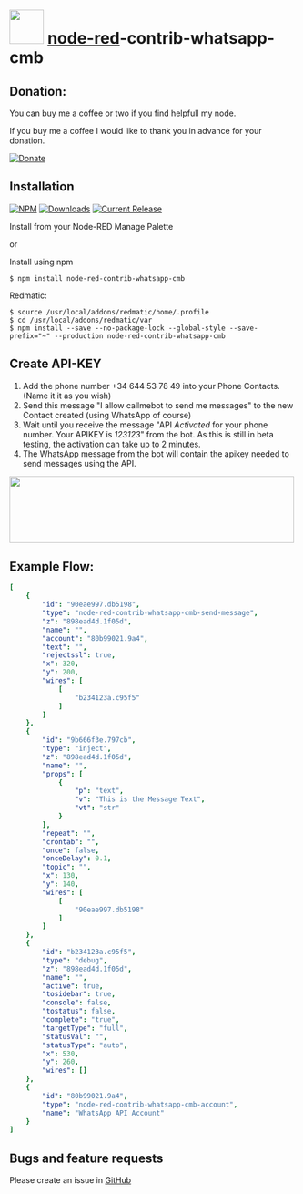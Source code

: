 # <img src="https://github.com/PfisterDaniel/node-red-contrib-whatsapp-cmb/blob/main/nodes/icons/whatsapp.svg" width="60"> [node-red](http://nodered.org)-contrib-whatsapp-cmb


## Donation:
You can buy me a coffee or two if you find helpfull my node.

If you buy me a coffee I would like to thank you in advance for your donation.

[![Donate](https://img.shields.io/badge/Donate-PayPal-green.svg?style=flat&logo=PayPal)](https://www.paypal.com/donate/?hosted_button_id=NF8XH8AMXZV2J)



## Installation
[![NPM](https://nodei.co/npm/node-red-contrib-whatsapp-cmb.png)](https://npmjs.org/package/node-red-contrib-whatsapp-cmb)
[![Downloads](https://img.shields.io/npm/dm/node-red-contrib-whatsapp-cmb.svg)](https://www.npmjs.com/package/node-red-contrib-whatsapp-cmb)
[![Current Release](https://img.shields.io/github/v/release/PfisterDaniel/node-red-contrib-whatsapp-cmb.svg?colorB=4cc61e)](https://github.com/PfisterDaniel/node-red-contrib-whatsapp-cmb/releases/latest)

Install from your Node-RED Manage Palette

or

Install using npm

    $ npm install node-red-contrib-whatsapp-cmb

Redmatic:

    $ source /usr/local/addons/redmatic/home/.profile
    $ cd /usr/local/addons/redmatic/var
    $ npm install --save --no-package-lock --global-style --save-prefix="~" --production node-red-contrib-whatsapp-cmb
	
	
## Create API-KEY

1. Add the phone number +34 644 53 78 49  into your Phone Contacts. (Name it it as you wish)
2. Send this message "I allow callmebot to send me messages" to the new Contact created (using WhatsApp of course)
3. Wait until you receive the message "API *Activated* for your phone number. Your APIKEY is *123123*" from the bot. As this is still in beta testing, the activation can take up to 2 minutes.
4. The WhatsApp message from the bot will contain the apikey needed to send messages using the API.

<img src="https://github.com/PfisterDaniel/node-red-contrib-whatsapp-cmb/raw/main/images/create_api_key_example.jpg" width="500" height="117">


## Example Flow:
```yaml
[
    {
        "id": "90eae997.db5198",
        "type": "node-red-contrib-whatsapp-cmb-send-message",
        "z": "898ead4d.1f05d",
        "name": "",
        "account": "80b99021.9a4",
        "text": "",
        "rejectssl": true,
        "x": 320,
        "y": 200,
        "wires": [
            [
                "b234123a.c95f5"
            ]
        ]
    },
    {
        "id": "9b666f3e.797cb",
        "type": "inject",
        "z": "898ead4d.1f05d",
        "name": "",
        "props": [
            {
                "p": "text",
                "v": "This is the Message Text",
                "vt": "str"
            }
        ],
        "repeat": "",
        "crontab": "",
        "once": false,
        "onceDelay": 0.1,
        "topic": "",
        "x": 130,
        "y": 140,
        "wires": [
            [
                "90eae997.db5198"
            ]
        ]
    },
    {
        "id": "b234123a.c95f5",
        "type": "debug",
        "z": "898ead4d.1f05d",
        "name": "",
        "active": true,
        "tosidebar": true,
        "console": false,
        "tostatus": false,
        "complete": "true",
        "targetType": "full",
        "statusVal": "",
        "statusType": "auto",
        "x": 530,
        "y": 260,
        "wires": []
    },
    {
        "id": "80b99021.9a4",
        "type": "node-red-contrib-whatsapp-cmb-account",
        "name": "WhatsApp API Account"
    }
]
 ```
## Bugs and feature requests
Please create an issue in [GitHub](https://github.com/PfisterDaniel/node-red-contrib-whatsapp-cmb/issues)
